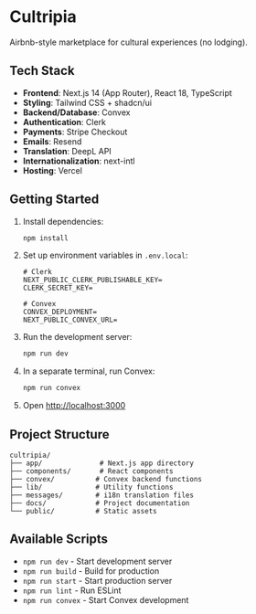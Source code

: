 # Cultripia

Airbnb-style marketplace for cultural experiences (no lodging).

## Tech Stack

- **Frontend**: Next.js 14 (App Router), React 18, TypeScript
- **Styling**: Tailwind CSS + shadcn/ui
- **Backend/Database**: Convex
- **Authentication**: Clerk
- **Payments**: Stripe Checkout
- **Emails**: Resend
- **Translation**: DeepL API
- **Internationalization**: next-intl
- **Hosting**: Vercel

## Getting Started

1. Install dependencies:

   ```bash
   npm install
   ```

2. Set up environment variables in `.env.local`:

   ```
   # Clerk
   NEXT_PUBLIC_CLERK_PUBLISHABLE_KEY=
   CLERK_SECRET_KEY=

   # Convex
   CONVEX_DEPLOYMENT=
   NEXT_PUBLIC_CONVEX_URL=
   ```

3. Run the development server:

   ```bash
   npm run dev
   ```

4. In a separate terminal, run Convex:

   ```bash
   npm run convex
   ```

5. Open [http://localhost:3000](http://localhost:3000)

## Project Structure

```
cultripia/
├── app/              # Next.js app directory
├── components/       # React components
├── convex/          # Convex backend functions
├── lib/             # Utility functions
├── messages/        # i18n translation files
├── docs/            # Project documentation
└── public/          # Static assets
```

## Available Scripts

- `npm run dev` - Start development server
- `npm run build` - Build for production
- `npm run start` - Start production server
- `npm run lint` - Run ESLint
- `npm run convex` - Start Convex development
